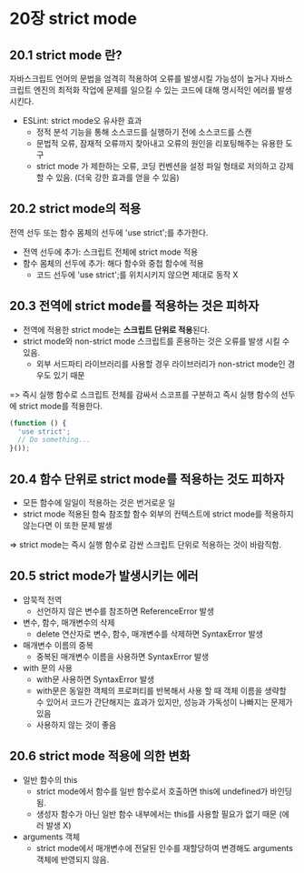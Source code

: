 # 20장 strict mode
## 20.1 strict mode 란?
자바스크립트 언어의 문법을 엄격히 적용하여 오류를 발생시킬 가능성이 높거나 자바스크립트 엔진의 최적화 작업에 문제를 일으킬 수 있는 코드에 대해 명시적인 에러를 발생시킨다.
- ESLint: strict mode오 유사한 효과
  - 정적 분석 기능을 통해 소스코드를 실행하기 전에 소스코드를 스캔
  - 문법적 오류, 잠재적 오류까지 찾아내고 오류의 원인을 리포팅해주는 유용한 도구
  - strict mode 가 제한하는 오류, 코딩 컨벤션을 설정 파일 형태로 저의하고 강제할 수 있음. (더욱 강한 효과를 얻을 수 있음)
 
## 20.2 strict mode의 적용
전역 선두 또는 함수 몸체의 선두에 'use strict';를 추가한다.
- 전역 선두에 추가: 스크립트 전체에 strict mode 적용
- 함수 몸체의 선두에 추가: 해다 함수와 중첩 함수에 적용
  - 코드 선두에 'use strict';를 위치시키지 않으면 제대로 동작 X

## 20.3 전역에 strict mode를 적용하는 것은 피하자
- 전역에 적용한 strict mode는 **스크립트 단위로 적용**된다.
- strict mode와 non-strict mode 스크립트를 혼용하는 것은 오류를 발생 시킬 수 있음.
  - 외부 서드파티 라이브러리를 사용할 경우 라이브러리가 non-strict mode인 경우도 있기 때문

=> 즉시 실행 함수로 스크립트 전체를 감싸서 스코프를 구분하고 즉시 실행 함수의 선두에 strict mode를 적용한다.
```jsx
(function () {
  'use strict';
  // Do something...
}());
```

## 20.4 함수 단위로 strict mode를 적용하는 것도 피하자
- 모든 함수에 일일이 적용하는 것은 번거로운 일
- strict mode 적용된 함숙 참조할 함수 외부의 컨텍스트에 strict mode를 적용하지 않는다면 이 또한 문제 발생

=> strict mode는 즉시 실행 함수로 감싼 스크립트 단위로 적용하는 것이 바람직함.


## 20.5 strict mode가 발생시키는 에러
- 암묵적 전역
  - 선언하지 않은 변수를 참조하면 ReferenceError 발생
- 변수, 함수, 매개변수의 삭제
  - delete 연산자로 변수, 함수, 매개변수를 삭제하면 SyntaxError 발생
- 매개변수 이름의 중복
  - 중복된 매개변수 이름을 사용하면 SyntaxError 발생
- with 문의 사용
  - with문 사용하면 SyntaxError 발생
  - with문은 동일한 객체의 프로퍼티를 반복해서 사용 할 때 객체 이름을 생략할 수 있어서 코드가 간단해지는 효과가 있지만, 성능과 가독성이 나빠지는 문제가 있음
  - 사용하지 않는 것이 좋음
 

## 20.6 strict mode 적용에 의한 변화
- 일반 함수의 this
  - strict mode에서 함수를 일반 함수로서 호출하면 this에 undefined가 바인딩 됨.
  - 생성자 함수가 아닌 일반 함수 내부에서는 this를 사용할 필요가 없기 때문 (에러 발생 X)
- arguments 객체
  - strict mode에서 매개변수에 전달된 인수를 재할당하여 변경해도 arguments 객체에 반영되지 않음.
